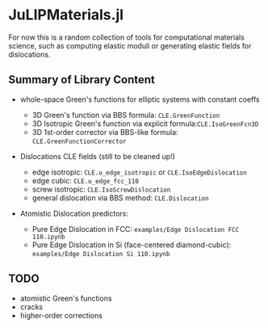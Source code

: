 # JuLIPMaterials.jl

For now this is a random collection of tools for computational materials
science, such as computing elastic moduli or generating elastic fields for
dislocations.

## Summary of Library Content

* whole-space Green's functions for elliptic systems with constant coeffs
   - 3D Green's function via BBS formula: `CLE.GreenFunction`
   - 3D Isotropic Green's function via explicit formula:`CLE.IsoGreenFcn3D`
   - 3D 1st-order corrector via BBS-like formula: `CLE.GreenFunctionCorrector`

* Dislocations CLE fields (still to be cleaned up!)
   - edge isotropic: `CLE.u_edge_isotropic` or `CLE.IsoEdgeDislocation`
   - edge cubic: `CLE.u_edge_fcc_110`
   - screw isotropic: `CLE.IsoScrewDislocation`
   - general dislocation via BBS method: `CLE.Dislocation`

* Atomistic Dislocation predictors:
   - Pure Edge Dislocation in FCC: `examples/Edge Dislocation FCC 110.ipynb`
   - Pure Edge Dislocation in Si (face-centered diamond-cubic):  `examples/Edge Dislocation Si 110.ipynb`


## TODO

* atomistic Green's functions
* cracks
* higher-order corrections


<!-- [![Build Status](https://travis-ci.org/cortner/JuLIPMaterials.jl.svg?branch=master)](https://travis-ci.org/cortner/JuLIPMaterials.jl)

[![Coverage Status](https://coveralls.io/repos/cortner/JuLIPMaterials.jl/badge.svg?branch=master&service=github)](https://coveralls.io/github/cortner/JuLIPMaterials.jl?branch=master)

[![codecov.io](http://codecov.io/github/cortner/JuLIPMaterials.jl/coverage.svg?branch=master)](http://codecov.io/github/cortner/JuLIPMaterials.jl?branch=master)
-->
